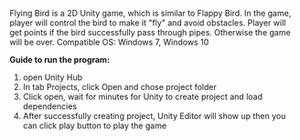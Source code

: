 Flying Bird is a 2D Unity game, which is similar to Flappy Bird. In the game, player will control the bird to make it "fly" and avoid obstacles. Player will get points if the bird successfully pass through pipes. Otherwise the game will be over.
Compatible OS: Windows 7, Windows 10

**Guide to run the program:**
1. open Unity Hub
2. In tab Projects, click Open and chose project folder
3. Click open, wait for minutes for Unity to create project and load dependencies
4. After successfully creating project, Unity Editor will show up then you can click play button to play the game
